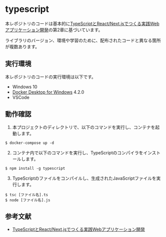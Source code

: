 
# typescript

本レポジトリのコードは基本的に[TypeScriptとReact/Next.jsでつくる実践Webアプリケーション開発](https://www.amazon.co.jp/TypeScript%E3%81%A8React-Next-js%E3%81%A7%E3%81%A4%E3%81%8F%E3%82%8B%E5%AE%9F%E8%B7%B5Web%E3%82%A2%E3%83%97%E3%83%AA%E3%82%B1%E3%83%BC%E3%82%B7%E3%83%A7%E3%83%B3%E9%96%8B%E7%99%BA-%E6%89%8B%E5%B3%B6-%E6%8B%93%E4%B9%9F/dp/4297129167/ref=sr_1_2_sspa?__mk_ja_JP=%E3%82%AB%E3%82%BF%E3%82%AB%E3%83%8A&crid=E4VX4JYIXYGN&keywords=typescript+next.js+react&qid=1659935979&sprefix=typescript+next.js+reac%2Caps%2C209&sr=8-2-spons&psc=1&spLa=ZW5jcnlwdGVkUXVhbGlmaWVyPUExR0cwUTA4SUZIRzkmZW5jcnlwdGVkSWQ9QTAxOTcyOTkzUDJMOEtMQ085MkpaJmVuY3J5cHRlZEFkSWQ9QTNOREM4VDhXQlhHME8md2lkZ2V0TmFtZT1zcF9hdGYmYWN0aW9uPWNsaWNrUmVkaXJlY3QmZG9Ob3RMb2dDbGljaz10cnVl)の第2章に基づいています。

ライブラリのバージョン、環境や学習のために、配布されたコードと異なる箇所が複数あります。
## 実行環境

本レポジトリのコードの実行環境は以下です。

- Windows 10
- [Docker Desktop for Windows](https://www.docker.com/products/docker-desktop) 4.2.0
- VSCode

## 動作確認

1. 本プロジェクトのディレクトリで、以下のコマンドを実行し、コンテナを起動します。

```
$ docker-compose up -d
```

2. コンテナ内で以下のコマンドを実行し、TypeScriptのコンパイラをインストールします。
```
$ npm install -g typescript
```

3. TypeScriptのファイルをコンパイルし、生成されたJavaScriptファイルを実行します。

```
$ tsc [ファイル名].ts
$ node [ファイル名].js
```


## 参考文献
- [TypeScriptとReact/Next.jsでつくる実践Webアプリケーション開発](https://www.amazon.co.jp/TypeScript%E3%81%A8React-Next-js%E3%81%A7%E3%81%A4%E3%81%8F%E3%82%8B%E5%AE%9F%E8%B7%B5Web%E3%82%A2%E3%83%97%E3%83%AA%E3%82%B1%E3%83%BC%E3%82%B7%E3%83%A7%E3%83%B3%E9%96%8B%E7%99%BA-%E6%89%8B%E5%B3%B6-%E6%8B%93%E4%B9%9F/dp/4297129167/ref=sr_1_2_sspa?__mk_ja_JP=%E3%82%AB%E3%82%BF%E3%82%AB%E3%83%8A&crid=E4VX4JYIXYGN&keywords=typescript+next.js+react&qid=1659935979&sprefix=typescript+next.js+reac%2Caps%2C209&sr=8-2-spons&psc=1&spLa=ZW5jcnlwdGVkUXVhbGlmaWVyPUExR0cwUTA4SUZIRzkmZW5jcnlwdGVkSWQ9QTAxOTcyOTkzUDJMOEtMQ085MkpaJmVuY3J5cHRlZEFkSWQ9QTNOREM4VDhXQlhHME8md2lkZ2V0TmFtZT1zcF9hdGYmYWN0aW9uPWNsaWNrUmVkaXJlY3QmZG9Ob3RMb2dDbGljaz10cnVl)
